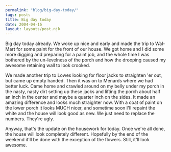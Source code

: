 ```yaml
---
permalink: "blog/big-day-today/"
tags: posts
title: Big day today
date: 2004-04-16
layout: layouts/post.njk
---
```


Big day today already. We woke up nice and early and made the trip to Wal-Mart for some paint for the front of our house. We got home and I did some more digging and preparing for a paint job, and the whole time I was bothered by the un-levelness of the porch and how the drooping caused my awesome retaining wall to look crooked. 

We made another trip to Lowes looking for floor jacks to straighten 'er out, but came up empty handed. Then it was on to Menards where we had better luck. Came home and crawled around on my belly under my porch in the nasty, nasty dirt setting up these jacks and lifting the porch about half an inch in the center and maybe a quarter inch on the sides. It made an amazing difference and looks much straighter now. With a coat of paint on the lower porch it looks MUCH nicer, and sometime soon I'll repaint the white and the house will look good as new. We just need to replace the numbers. They're ugly.

Anyway, that's the update on the housework for today. Once we're all done, the house will look completely different. Hopefully by the end of the weekend it'll be done with the exception of the flowers. Still, it'll look awesome.